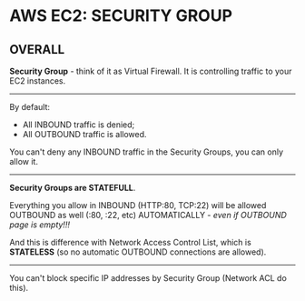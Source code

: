 # AWS EC2: SECURITY GROUP



## OVERALL

**Security Group** - think of it as Virtual Firewall. It is controlling traffic to your EC2 instances.

___________________________

By default:
  - All INBOUND traffic is denied;
  - All OUTBOUND traffic is allowed.
  
You can't deny any INBOUND traffic in the Security Groups, you can only allow it.

  
___________________________

**Security Groups are STATEFULL**. 

Everything you allow in INBOUND (HTTP:80, TCP:22) will be allowed OUTBOUND as well (:80, :22, etc) AUTOMATICALLY - *even if OUTBOUND page is empty!!!*

And this is difference with Network Access Control List, which is **STATELESS** (so no automatic OUTBOUND connections are allowed).

___________________________

You can't block specific IP addresses by Security Group (Network ACL do this).



























